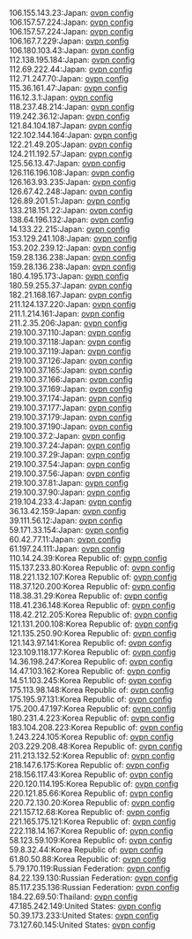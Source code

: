 106.155.143.23:Japan: [ovpn config](vpn/106_155_143_23.ovpn)  
106.157.57.224:Japan: [ovpn config](vpn/106_157_57_224.ovpn)  
106.157.57.224:Japan: [ovpn config](vpn/106_157_57_224.ovpn)  
106.167.7.229:Japan: [ovpn config](vpn/106_167_7_229.ovpn)  
106.180.103.43:Japan: [ovpn config](vpn/106_180_103_43.ovpn)  
112.138.195.184:Japan: [ovpn config](vpn/112_138_195_184.ovpn)  
112.69.222.44:Japan: [ovpn config](vpn/112_69_222_44.ovpn)  
112.71.247.70:Japan: [ovpn config](vpn/112_71_247_70.ovpn)  
115.36.161.47:Japan: [ovpn config](vpn/115_36_161_47.ovpn)  
116.12.3.1:Japan: [ovpn config](vpn/116_12_3_1.ovpn)  
118.237.48.214:Japan: [ovpn config](vpn/118_237_48_214.ovpn)  
119.242.36.12:Japan: [ovpn config](vpn/119_242_36_12.ovpn)  
121.84.104.187:Japan: [ovpn config](vpn/121_84_104_187.ovpn)  
122.102.144.164:Japan: [ovpn config](vpn/122_102_144_164.ovpn)  
122.21.49.205:Japan: [ovpn config](vpn/122_21_49_205.ovpn)  
124.211.192.57:Japan: [ovpn config](vpn/124_211_192_57.ovpn)  
125.56.13.47:Japan: [ovpn config](vpn/125_56_13_47.ovpn)  
126.116.196.108:Japan: [ovpn config](vpn/126_116_196_108.ovpn)  
126.163.93.235:Japan: [ovpn config](vpn/126_163_93_235.ovpn)  
126.67.42.248:Japan: [ovpn config](vpn/126_67_42_248.ovpn)  
126.89.201.51:Japan: [ovpn config](vpn/126_89_201_51.ovpn)  
133.218.151.22:Japan: [ovpn config](vpn/133_218_151_22.ovpn)  
138.64.196.132:Japan: [ovpn config](vpn/138_64_196_132.ovpn)  
14.133.22.215:Japan: [ovpn config](vpn/14_133_22_215.ovpn)  
153.129.241.108:Japan: [ovpn config](vpn/153_129_241_108.ovpn)  
153.202.239.12:Japan: [ovpn config](vpn/153_202_239_12.ovpn)  
159.28.136.238:Japan: [ovpn config](vpn/159_28_136_238.ovpn)  
159.28.136.238:Japan: [ovpn config](vpn/159_28_136_238.ovpn)  
180.4.195.173:Japan: [ovpn config](vpn/180_4_195_173.ovpn)  
180.59.255.37:Japan: [ovpn config](vpn/180_59_255_37.ovpn)  
182.21.168.167:Japan: [ovpn config](vpn/182_21_168_167.ovpn)  
211.124.137.220:Japan: [ovpn config](vpn/211_124_137_220.ovpn)  
211.1.214.161:Japan: [ovpn config](vpn/211_1_214_161.ovpn)  
211.2.35.206:Japan: [ovpn config](vpn/211_2_35_206.ovpn)  
219.100.37.110:Japan: [ovpn config](vpn/219_100_37_110.ovpn)  
219.100.37.118:Japan: [ovpn config](vpn/219_100_37_118.ovpn)  
219.100.37.119:Japan: [ovpn config](vpn/219_100_37_119.ovpn)  
219.100.37.126:Japan: [ovpn config](vpn/219_100_37_126.ovpn)  
219.100.37.165:Japan: [ovpn config](vpn/219_100_37_165.ovpn)  
219.100.37.166:Japan: [ovpn config](vpn/219_100_37_166.ovpn)  
219.100.37.169:Japan: [ovpn config](vpn/219_100_37_169.ovpn)  
219.100.37.174:Japan: [ovpn config](vpn/219_100_37_174.ovpn)  
219.100.37.177:Japan: [ovpn config](vpn/219_100_37_177.ovpn)  
219.100.37.179:Japan: [ovpn config](vpn/219_100_37_179.ovpn)  
219.100.37.190:Japan: [ovpn config](vpn/219_100_37_190.ovpn)  
219.100.37.2:Japan: [ovpn config](vpn/219_100_37_2.ovpn)  
219.100.37.24:Japan: [ovpn config](vpn/219_100_37_24.ovpn)  
219.100.37.29:Japan: [ovpn config](vpn/219_100_37_29.ovpn)  
219.100.37.54:Japan: [ovpn config](vpn/219_100_37_54.ovpn)  
219.100.37.56:Japan: [ovpn config](vpn/219_100_37_56.ovpn)  
219.100.37.81:Japan: [ovpn config](vpn/219_100_37_81.ovpn)  
219.100.37.90:Japan: [ovpn config](vpn/219_100_37_90.ovpn)  
219.104.233.4:Japan: [ovpn config](vpn/219_104_233_4.ovpn)  
36.13.42.159:Japan: [ovpn config](vpn/36_13_42_159.ovpn)  
39.111.56.12:Japan: [ovpn config](vpn/39_111_56_12.ovpn)  
59.171.33.154:Japan: [ovpn config](vpn/59_171_33_154.ovpn)  
60.42.77.11:Japan: [ovpn config](vpn/60_42_77_11.ovpn)  
61.197.24.111:Japan: [ovpn config](vpn/61_197_24_111.ovpn)  
110.14.24.39:Korea Republic of: [ovpn config](vpn/110_14_24_39.ovpn)  
115.137.233.80:Korea Republic of: [ovpn config](vpn/115_137_233_80.ovpn)  
118.221.132.107:Korea Republic of: [ovpn config](vpn/118_221_132_107.ovpn)  
118.37.120.200:Korea Republic of: [ovpn config](vpn/118_37_120_200.ovpn)  
118.38.31.29:Korea Republic of: [ovpn config](vpn/118_38_31_29.ovpn)  
118.41.236.148:Korea Republic of: [ovpn config](vpn/118_41_236_148.ovpn)  
118.42.212.205:Korea Republic of: [ovpn config](vpn/118_42_212_205.ovpn)  
121.131.200.108:Korea Republic of: [ovpn config](vpn/121_131_200_108.ovpn)  
121.135.250.90:Korea Republic of: [ovpn config](vpn/121_135_250_90.ovpn)  
121.143.97.141:Korea Republic of: [ovpn config](vpn/121_143_97_141.ovpn)  
123.109.118.177:Korea Republic of: [ovpn config](vpn/123_109_118_177.ovpn)  
14.36.198.247:Korea Republic of: [ovpn config](vpn/14_36_198_247.ovpn)  
14.47.103.162:Korea Republic of: [ovpn config](vpn/14_47_103_162.ovpn)  
14.51.103.245:Korea Republic of: [ovpn config](vpn/14_51_103_245.ovpn)  
175.113.98.148:Korea Republic of: [ovpn config](vpn/175_113_98_148.ovpn)  
175.195.97.131:Korea Republic of: [ovpn config](vpn/175_195_97_131.ovpn)  
175.200.47.197:Korea Republic of: [ovpn config](vpn/175_200_47_197.ovpn)  
180.231.4.223:Korea Republic of: [ovpn config](vpn/180_231_4_223.ovpn)  
183.104.208.223:Korea Republic of: [ovpn config](vpn/183_104_208_223.ovpn)  
1.243.224.105:Korea Republic of: [ovpn config](vpn/1_243_224_105.ovpn)  
203.229.208.48:Korea Republic of: [ovpn config](vpn/203_229_208_48.ovpn)  
211.213.132.52:Korea Republic of: [ovpn config](vpn/211_213_132_52.ovpn)  
218.147.6.175:Korea Republic of: [ovpn config](vpn/218_147_6_175.ovpn)  
218.156.117.43:Korea Republic of: [ovpn config](vpn/218_156_117_43.ovpn)  
220.120.114.195:Korea Republic of: [ovpn config](vpn/220_120_114_195.ovpn)  
220.121.85.66:Korea Republic of: [ovpn config](vpn/220_121_85_66.ovpn)  
220.72.130.20:Korea Republic of: [ovpn config](vpn/220_72_130_20.ovpn)  
221.157.12.68:Korea Republic of: [ovpn config](vpn/221_157_12_68.ovpn)  
221.165.175.121:Korea Republic of: [ovpn config](vpn/221_165_175_121.ovpn)  
222.118.14.167:Korea Republic of: [ovpn config](vpn/222_118_14_167.ovpn)  
58.123.59.109:Korea Republic of: [ovpn config](vpn/58_123_59_109.ovpn)  
59.8.32.44:Korea Republic of: [ovpn config](vpn/59_8_32_44.ovpn)  
61.80.50.88:Korea Republic of: [ovpn config](vpn/61_80_50_88.ovpn)  
5.79.170.119:Russian Federation: [ovpn config](vpn/5_79_170_119.ovpn)  
84.22.139.130:Russian Federation: [ovpn config](vpn/84_22_139_130.ovpn)  
85.117.235.136:Russian Federation: [ovpn config](vpn/85_117_235_136.ovpn)  
184.22.69.50:Thailand: [ovpn config](vpn/184_22_69_50.ovpn)  
47.185.242.149:United States: [ovpn config](vpn/47_185_242_149.ovpn)  
50.39.173.233:United States: [ovpn config](vpn/50_39_173_233.ovpn)  
73.127.60.145:United States: [ovpn config](vpn/73_127_60_145.ovpn)  
